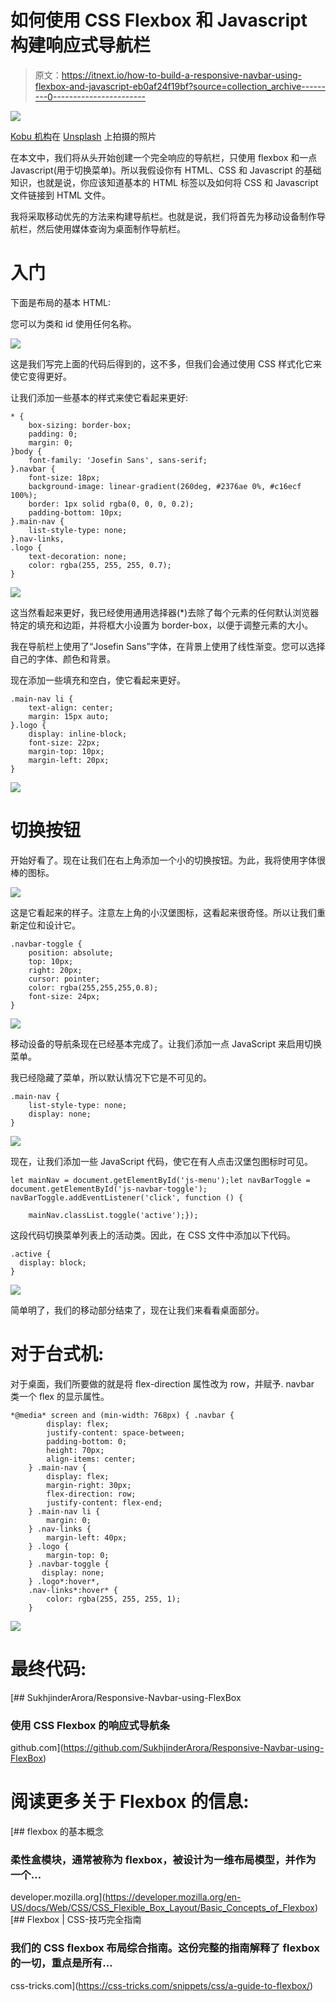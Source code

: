 # 如何使用 CSS Flexbox 和 Javascript 构建响应式导航栏

> 原文：<https://itnext.io/how-to-build-a-responsive-navbar-using-flexbox-and-javascript-eb0af24f19bf?source=collection_archive---------0----------------------->

![](img/9afa87cb84795629bea9b22f733695d3.png)

[Kobu 机构](https://unsplash.com/@kobuagency?utm_source=medium&utm_medium=referral)在 [Unsplash](https://unsplash.com?utm_source=medium&utm_medium=referral) 上拍摄的照片

在本文中，我们将从头开始创建一个完全响应的导航栏，只使用 flexbox 和一点 Javascript(用于切换菜单)。所以我假设你有 HTML、CSS 和 Javascript 的基础知识，也就是说，你应该知道基本的 HTML 标签以及如何将 CSS 和 Javascript 文件链接到 HTML 文件。

我将采取移动优先的方法来构建导航栏。也就是说，我们将首先为移动设备制作导航栏，然后使用媒体查询为桌面制作导航栏。

# **入门**

下面是布局的基本 HTML:

您可以为类和 id 使用任何名称。

![](img/781abd5dcfc0071629c1b1b71c7b6c58.png)

这是我们写完上面的代码后得到的，这不多，但我们会通过使用 CSS 样式化它来使它变得更好。

让我们添加一些基本的样式来使它看起来更好:

```
* {
    box-sizing: border-box;
    padding: 0;
    margin: 0;
}body {
    font-family: 'Josefin Sans', sans-serif;
}.navbar {
    font-size: 18px;
    background-image: linear-gradient(260deg, #2376ae 0%, #c16ecf   100%);
    border: 1px solid rgba(0, 0, 0, 0.2);
    padding-bottom: 10px;
}.main-nav {
    list-style-type: none;
}.nav-links,
.logo {
    text-decoration: none;
    color: rgba(255, 255, 255, 0.7);
}
```

![](img/586226029b25dc6e1a8880e1de2e0416.png)

这当然看起来更好，我已经使用通用选择器(*)去除了每个元素的任何默认浏览器特定的填充和边距，并将框大小设置为 border-box，以便于调整元素的大小。

我在导航栏上使用了“Josefin Sans”字体，在背景上使用了线性渐变。您可以选择自己的字体、颜色和背景。

现在添加一些填充和空白，使它看起来更好。

```
.main-nav li {
    text-align: center;
    margin: 15px auto;
}.logo {
    display: inline-block;
    font-size: 22px;
    margin-top: 10px;
    margin-left: 20px;
}
```

![](img/6064b04c06b402f8a3f8e31b882f7e17.png)

# 切换按钮

开始好看了。现在让我们在右上角添加一个小的切换按钮。为此，我将使用字体很棒的图标。

![](img/bac713ba1d48a653cb7bf2fe42fcda1f.png)

这是它看起来的样子。注意左上角的小汉堡图标，这看起来很奇怪。所以让我们重新定位和设计它。

```
.navbar-toggle {
    position: absolute;
    top: 10px;
    right: 20px;
    cursor: pointer; 
    color: rgba(255,255,255,0.8);
    font-size: 24px;
}
```

![](img/4543b1c9755aea2a03922242a69a2e78.png)

移动设备的导航条现在已经基本完成了。让我们添加一点 JavaScript 来启用切换菜单。

我已经隐藏了菜单，所以默认情况下它是不可见的。

```
.main-nav {
    list-style-type: none;
    display: none;
}
```

![](img/c277bc779905834f32ce6dc228673d1f.png)

现在，让我们添加一些 JavaScript 代码，使它在有人点击汉堡包图标时可见。

```
let mainNav = document.getElementById('js-menu');let navBarToggle = document.getElementById('js-navbar-toggle'); navBarToggle.addEventListener('click', function () {

    mainNav.classList.toggle('active');});
```

这段代码切换菜单列表上的活动类。因此，在 CSS 文件中添加以下代码。

```
.active {
  display: block;
}
```

![](img/22f44ee65660f7eacd40544b53e4f165.png)

简单明了，我们的移动部分结束了，现在让我们来看看桌面部分。

# 对于台式机:

对于桌面，我们所要做的就是将 flex-direction 属性改为 row，并赋予. navbar 类一个 flex 的显示属性。

```
*@media* screen and (min-width: 768px) { .navbar {
        display: flex;
        justify-content: space-between;
        padding-bottom: 0;
        height: 70px;
        align-items: center;
    } .main-nav {
        display: flex;
        margin-right: 30px;
        flex-direction: row;
        justify-content: flex-end;
    } .main-nav li {
        margin: 0;
    } .nav-links {
        margin-left: 40px;
    } .logo {
        margin-top: 0;
    } .navbar-toggle {
       display: none;
    } .logo*:hover*,
    .nav-links*:hover* {
        color: rgba(255, 255, 255, 1);
    }
```

![](img/0aca818b4c4c93d9b0b1834468644842.png)

# 最终代码:

[](https://github.com/SukhjinderArora/Responsive-Navbar-using-FlexBox) [## SukhjinderArora/Responsive-Navbar-using-FlexBox

### 使用 CSS Flexbox 的响应式导航条

github.com](https://github.com/SukhjinderArora/Responsive-Navbar-using-FlexBox) 

# 阅读更多关于 Flexbox 的信息:

[](https://developer.mozilla.org/en-US/docs/Web/CSS/CSS_Flexible_Box_Layout/Basic_Concepts_of_Flexbox) [## flexbox 的基本概念

### 柔性盒模块，通常被称为 flexbox，被设计为一维布局模型，并作为一个…

developer.mozilla.org](https://developer.mozilla.org/en-US/docs/Web/CSS/CSS_Flexible_Box_Layout/Basic_Concepts_of_Flexbox) [](https://css-tricks.com/snippets/css/a-guide-to-flexbox/) [## Flexbox | CSS-技巧完全指南

### 我们的 CSS flexbox 布局综合指南。这份完整的指南解释了 flexbox 的一切，重点是所有…

css-tricks.com](https://css-tricks.com/snippets/css/a-guide-to-flexbox/)